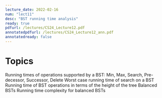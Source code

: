 ```yaml
---
lecture_date: 2022-02-16
num: "lect11"
desc: "BST running time analysis"
ready: true
pdfurl: /lectures/CS24_Lecture12.pdf
annotatedpdfurl: /lectures/CS24_Lecture12_ann.pdf
annotatedready: false	
---
```


# Topics

Running times of operations supported by a BST: Min, Max, Search, Pre-decessor, Successor, Delete
Worst case running time of search on a BST
Running time of BST operations in terms of the height of the tree
Balanced BSTs
Running time complexity for balanced BSTs
